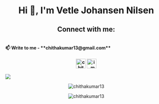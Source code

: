 <h1 align="center">Hi 👋, I'm Vetle Johansen Nilsen</h1>

<h2 align="center">
Connect with me:
<h4><br />
📫 Write to me - **chithakumar13@gmail.com** 
<br /><h4>
<p align="center">
<a href="https://www.linkedin.com/in/vetle-nilsen-7979711a7/" target="blank"><img align="center" src="https://cdn.jsdelivr.net/npm/simple-icons@3.0.1/icons/linkedin.svg" alt="chithakumar13" height="30" width="30" /></a>
<a href="https://instagram.com/vetlenilsenn" target="blank"><img align="center" src="https://cdn.jsdelivr.net/npm/simple-icons@3.0.1/icons/instagram.svg" alt="i_m_ck13" height="30" width="30" /></a>
</p>
</h2>
 
![](https://komarev.com/ghpvc/?username=vetlenilsenn&label=PROFILE+VIEWS)  

<p align="center"><img align="center" src="https://github-readme-stats.vercel.app/api?username=vetlenilsenn&show_icons=true&layout=compact&theme=tokyonight" alt="chithakumar13" /></p>

<p align="center"><img align="center" src="https://github-readme-stats.vercel.app/api/top-langs/?username=anuraghazra&theme=tokyonight" alt="chithakumar13" /></p>

